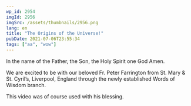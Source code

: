 ```yaml
---
wp_id: 2954
imgId: 2956
imgSrc: /assets/thumbnails/2956.png
lang: en
title: "The Origins of the Universe!"
pubDate: 2021-07-06T23:55:34
tags: ["aa", "wow"]
---
```

<!-- page: 6 -->

<p>In the name of the Father, the Son, the Holy Spirit one God Amen.</p>
<p>We are excited to be with our beloved Fr. Peter Farrington from St. Mary &amp; St. Cyril&#8217;s, Liverpool, England through the newly established Words of Wisdom branch.</p>
<p>This video was of course used with his blessing.</p>
<p>&nbsp;</p>
